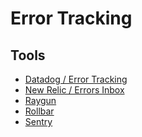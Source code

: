 # Error Tracking

## Tools

- [Datadog / Error Tracking](https://datadoghq.com/dg/real-user-monitoring/error-tracking/)
- [New Relic / Errors Inbox](/newrelic/errors-inbox.md)
- [Raygun](https://raygun.com/platform/crash-reporting)
- [Rollbar](https://rollbar.com)
- [Sentry](/sentry/README.md)

<!--
https://glitchtip.com/
https://logrocket.com/
-->
